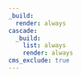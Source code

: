 ```yaml
---
_build:
  render: always
cascade:
  _build:
    list: always
    render: always
cms_exclude: true
---
```

